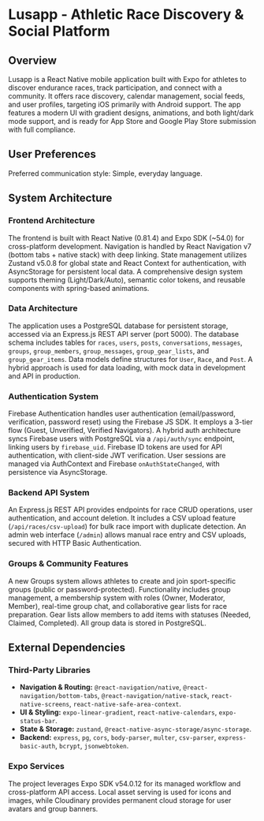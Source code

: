 # Lusapp - Athletic Race Discovery & Social Platform

## Overview

Lusapp is a React Native mobile application built with Expo for athletes to discover endurance races, track participation, and connect with a community. It offers race discovery, calendar management, social feeds, and user profiles, targeting iOS primarily with Android support. The app features a modern UI with gradient designs, animations, and both light/dark mode support, and is ready for App Store and Google Play Store submission with full compliance.

## User Preferences

Preferred communication style: Simple, everyday language.

## System Architecture

### Frontend Architecture

The frontend is built with React Native (0.81.4) and Expo SDK (~54.0) for cross-platform development. Navigation is handled by React Navigation v7 (bottom tabs + native stack) with deep linking. State management utilizes Zustand v5.0.8 for global state and React Context for authentication, with AsyncStorage for persistent local data. A comprehensive design system supports theming (Light/Dark/Auto), semantic color tokens, and reusable components with spring-based animations.

### Data Architecture

The application uses a PostgreSQL database for persistent storage, accessed via an Express.js REST API server (port 5000). The database schema includes tables for `races`, `users`, `posts`, `conversations`, `messages`, `groups`, `group_members`, `group_messages`, `group_gear_lists`, and `group_gear_items`. Data models define structures for `User`, `Race`, and `Post`. A hybrid approach is used for data loading, with mock data in development and API in production.

### Authentication System

Firebase Authentication handles user authentication (email/password, verification, password reset) using the Firebase JS SDK. It employs a 3-tier flow (Guest, Unverified, Verified Navigators). A hybrid auth architecture syncs Firebase users with PostgreSQL via a `/api/auth/sync` endpoint, linking users by `firebase_uid`. Firebase ID tokens are used for API authentication, with client-side JWT verification. User sessions are managed via AuthContext and Firebase `onAuthStateChanged`, with persistence via AsyncStorage.

### Backend API System

An Express.js REST API provides endpoints for race CRUD operations, user authentication, and account deletion. It includes a CSV upload feature (`/api/races/csv-upload`) for bulk race import with duplicate detection. An admin web interface (`/admin`) allows manual race entry and CSV uploads, secured with HTTP Basic Authentication.

### Groups & Community Features

A new Groups system allows athletes to create and join sport-specific groups (public or password-protected). Functionality includes group management, a membership system with roles (Owner, Moderator, Member), real-time group chat, and collaborative gear lists for race preparation. Gear lists allow members to add items with statuses (Needed, Claimed, Completed). All group data is stored in PostgreSQL.

## External Dependencies

### Third-Party Libraries

- **Navigation & Routing:** `@react-navigation/native`, `@react-navigation/bottom-tabs`, `@react-navigation/native-stack`, `react-native-screens`, `react-native-safe-area-context`.
- **UI & Styling:** `expo-linear-gradient`, `react-native-calendars`, `expo-status-bar`.
- **State & Storage:** `zustand`, `@react-native-async-storage/async-storage`.
- **Backend:** `express`, `pg`, `cors`, `body-parser`, `multer`, `csv-parser`, `express-basic-auth`, `bcrypt`, `jsonwebtoken`.

### Expo Services

The project leverages Expo SDK v54.0.12 for its managed workflow and cross-platform API access. Local asset serving is used for icons and images, while Cloudinary provides permanent cloud storage for user avatars and group banners.